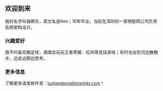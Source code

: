 ## 欢迎到来

我的名字叫骆建东，英文名是Ken；16年毕业，当前在深圳的一家物联网公司负责系统架构设计。


### 兴趣爱好

我平时喜欢踢足球，偶偶会玩玩王者荣耀、吃鸡等竞技游戏；有时也会到河边散散步，边走边聊边思考。


### 更多信息

了解更多请发邮件至：luojiandong@mixlinkr.com！
